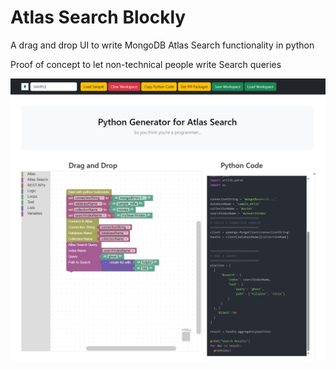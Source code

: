 # Atlas Search Blockly
A drag and drop UI to write MongoDB Atlas Search functionality in python

Proof of concept to let non-technical people write Search queries 

![](screenshots/ss01.png)
